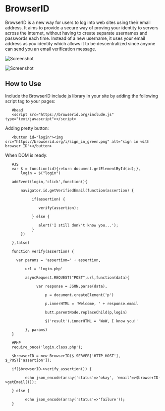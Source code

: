 BrowserID
=========

BrowserID is a new way for users to log into web sites using their email address. It aims to provide a secure way of proving your identity to servers across the internet, 
without having to create separate usernames and passwords each time. Instead of a new username, it uses your email address as you identity which allows it to be 
descentralized since anyone can send you an email verification message.

![Screenshot](https://developer.mozilla.org/@api/deki/files/6051/=browserid-enter-email.png)

![Screenshot](https://developer.mozilla.org/@api/deki/files/6040/=browserid-remote-verify.png)

How to Use
----------

Include the BrowserID include.js library in your site by adding the following script tag to your pages:

       #head
       <script src="https://browserid.org/include.js" type="text/javascript"></script>


Adding pretty button:

       <button id="login"><img src="https://browserid.org/i/sign_in_green.png" alt="sign in with browser ID"></button>

When DOM is ready:

       #JS
       var $ = function(id){return document.getElementById(id);},
           login = $("login")

       addEvent(login,'click',function(){

           navigator.id.getVerifiedEmail(function(assertion) {

                if(assertion) {

                   verify(assertion);

                } else {

                   alert('I still don\'t know you...');
                }
           })

       },false)

       function verify(assertion) {

         var params = 'assertion=' + assertion,

             url = 'login.php'

             asyncRequest.REQUEST("POST",url,function(data){

                  var response = JSON.parse(data),

                      p = document.createElement('p')

                      p.innerHTML = 'Welcome, ' + response.email

                      butt.parentNode.replaceChild(p,login)

                      $('result').innerHTML = 'WoW, I know you!'

             }, params)
       }

       #PHP
       require_once('login.class.php');
 
       $browserID = new BrowserID($_SERVER['HTTP_HOST'], $_POST['assertion']);

       if($browserID->verify_assertion()) {
 
             echo json_encode(array('status'=>'okay', 'email'=>$browserID->getEmail()));

       } else {

             echo json_encode(array('status'=>'failure'));
       }